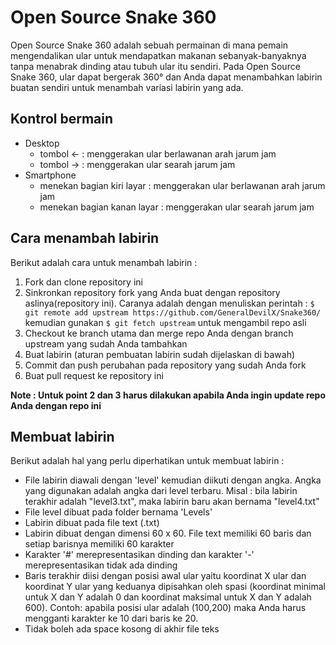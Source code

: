 Open Source Snake 360
======================
Open Source Snake 360 adalah sebuah permainan di mana pemain mengendalikan ular untuk mendapatkan makanan sebanyak-banyaknya tanpa menabrak dinding atau tubuh ular itu sendiri. Pada Open Source Snake 360, ular dapat bergerak 360° dan Anda dapat menambahkan labirin buatan sendiri untuk menambah variasi labirin yang ada.

## Kontrol bermain
* Desktop
  - tombol <- : menggerakan ular berlawanan arah jarum jam
  - tombol -> : menggerakan ular searah jarum jam
* Smartphone 
  - menekan bagian kiri layar : menggerakan ular berlawanan arah jarum jam
  - menekan bagian kanan layar : menggerakan ular searah jarum jam
  
## Cara menambah labirin
Berikut adalah cara untuk menambah labirin :
1. Fork dan clone repository ini
2. Sinkronkan repository fork yang Anda buat dengan repository aslinya(repository ini). Caranya adalah dengan menuliskan perintah : ```$ git remote add upstream https://github.com/GeneralDevilX/Snake360/``` kemudian gunakan ```$ git fetch upstream``` untuk mengambil repo asli
3. Checkout ke branch utama dan merge repo Anda dengan branch upstream yang sudah Anda tambahkan
4. Buat labirin (aturan pembuatan labirin sudah dijelaskan di bawah)
5. Commit dan push perubahan pada repository yang sudah Anda fork
6. Buat pull request ke repository ini

**Note : Untuk point 2 dan 3 harus dilakukan apabila Anda ingin update repo Anda dengan repo ini**

## Membuat labirin
Berikut adalah hal yang perlu diperhatikan untuk membuat labirin : 
* File labirin diawali dengan 'level' kemudian diikuti dengan angka. Angka yang digunakan adalah angka dari level terbaru. Misal : bila labirin terakhir adalah "level3.txt", maka labirin baru akan bernama "level4.txt"
* File level dibuat pada folder bernama 'Levels'
* Labirin dibuat pada file text (.txt)
* Labirin dibuat dengan dimensi 60 x 60. File text memiliki 60 baris dan setiap barisnya memiliki 60 karakter
* Karakter '#' merepresentasikan dinding dan karakter '-' merepresentasikan tidak ada dinding
* Baris terakhir diisi dengan posisi awal ular yaitu koordinat X ular dan koordinat Y ular yang keduanya dipisahkan oleh spasi (koordinat minimal untuk X dan Y adalah 0 dan koordinat maksimal untuk X dan Y adalah 600). Contoh: apabila posisi ular adalah (100,200) maka Anda harus mengganti karakter ke 10 dari baris ke 20.
* Tidak boleh ada space kosong di akhir file teks
